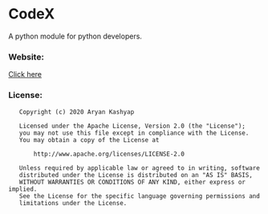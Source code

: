 # CodeX
A python module for python developers.

<h3>Website:</h3>
<a href="bit.ly/codexpy">Click here</a>

<h3>License:</h3>

```
   Copyright (c) 2020 Aryan Kashyap

   Licensed under the Apache License, Version 2.0 (the "License");
   you may not use this file except in compliance with the License.
   You may obtain a copy of the License at

       http://www.apache.org/licenses/LICENSE-2.0

   Unless required by applicable law or agreed to in writing, software
   distributed under the License is distributed on an "AS IS" BASIS,
   WITHOUT WARRANTIES OR CONDITIONS OF ANY KIND, either express or implied.
   See the License for the specific language governing permissions and
   limitations under the License.
```
